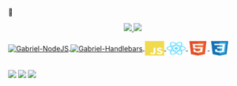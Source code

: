 :wave:
<link rel="stylesheet" href="https://cdn.jsdelivr.net/gh/devicons/devicon@v2.15.1/devicon.min.css">
<div align="center">
  <a href="https://github.com/gabriellrojo">
  <img height="160em" src="https://github-readme-stats.vercel.app/api?username=gabriellrojo&show_icons=true&theme=dracula&include_all_commits=true&count_private=true" />
  <img height="160em" src="https://github-readme-stats.vercel.app/api/top-langs/?username=gabriellrojo&layout=compact&langs_count=7&theme=dracula">
</div>

<div style="display: inline_block"><br>
  <img align="center" alt="Gabriel-NodeJS" height="30" width="40" 
src="https://cdn.jsdelivr.net/gh/devicons/devicon/icons/nodejs/nodejs-original.svg" />
  <img align="center" alt="Gabriel-Handlebars" height="28" width="28" color="white"
src="https://encrypted-tbn0.gstatic.com/images?q=tbn:ANd9GcT7L6h4dIiNb3R1l5SDCQpLTq9McQyXh7JPBQ&usqp=CAU" />
  <img align="center" alt="Gabriel-JS" height="30" width="40" src="https://raw.githubusercontent.com/devicons/devicon/master/icons/javascript/javascript-plain.svg" />
  <img align="center" alt="Gabriel-React" height="30" width="40" src="https://raw.githubusercontent.com/devicons/devicon/master/icons/react/react-original.svg" />
  <img align="center" alt="Gabriel-HTML" height="30" width="40" src="https://raw.githubusercontent.com/devicons/devicon/master/icons/html5/html5-original.svg" />
  <img align="center" alt="Gabriel-CSS" height="30" width="40" src="https://raw.githubusercontent.com/devicons/devicon/master/icons/css3/css3-original.svg"/>
    
  ##
 
<div> 
  <a href="https://wa.me/+5531991079947" target="_blank"><img src="https://img.shields.io/badge/WhatsApp-25D366?style=for-the-badge&logo=whatsapp&logoColor=white" target="_blank"></a>
  <a href = "mailto:gabrielrojonovais@gmail.com"><img src="https://img.shields.io/badge/-Gmail-%23333?style=for-the-badge&logo=gmail&logoColor=white" target="_blank"></a>
  <a href="https://www.linkedin.com/in/gabriel-rojo-novais/" target="_blank"><img src="https://img.shields.io/badge/-LinkedIn-%230077B5?style=for-the-badge&logo=linkedin&logoColor=white" target="_blank"></a>
</div>

  
